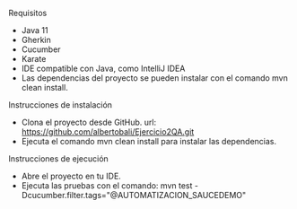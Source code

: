 Requisitos
- Java 11
- Gherkin
- Cucumber
- Karate
- IDE compatible con Java, como IntelliJ IDEA
- Las dependencias del proyecto se pueden instalar con el comando mvn clean install.

Instrucciones de instalación
- Clona el proyecto desde GitHub.
    url: https://github.com/albertobali/Ejercicio2QA.git
- Ejecuta el comando mvn clean install para instalar las dependencias.

Instrucciones de ejecución
- Abre el proyecto en tu IDE.
- Ejecuta las pruebas con el comando: mvn test -Dcucumber.filter.tags="@AUTOMATIZACION_SAUCEDEMO"
